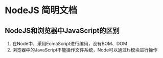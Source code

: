 # NodeJS 简明文档

## NodeJS和浏览器中JavaScript的区别

1. 在Node中，采用EcmaScript进行编码，没有BOM、DOM
2. 浏览器中的JavaScript不能操作文件系统，Node可以通过fs模块进行操作
